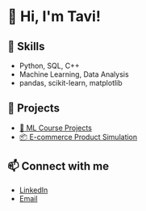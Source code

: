 # 👋 Hi, I'm Tavi!


## 🧰 Skills
- Python, SQL, C++
- Machine Learning, Data Analysis
- pandas, scikit-learn, matplotlib

## 📘 Projects
- [🧠 ML Course Projects](https://github.com/taviungerleider/ml-course)
- [📦 E-commerce Product Simulation](https://github.com/taviungerleider/ecommerce-graph-project)

## 📫 Connect with me
- [LinkedIn](https://linkedin.com/in/taviungerleider)
- [Email](mailto:taviungerleider@gmail.com)
